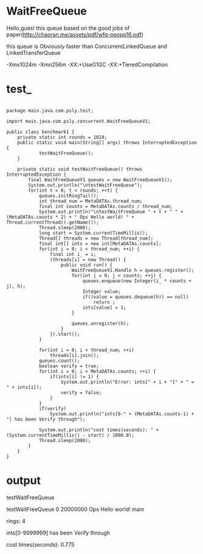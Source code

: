# WaitFreeQueue

Hello,gues! this queue based on the good jobs of paper(http://chaoran.me/assets/pdf/wfq-ppopp16.pdf)

this queue is Obviously faster than ConcurrentLinkedQueue and LinkedTransferQueue

-Xmx1024m -Xmn256m -XX:+UseG1GC -XX:+TieredCompilation

# test_
<pre><code>
package main.java.com.psly.test;

import main.java.com.psly.concurrent.WaitFreeQueueV1;

public class benchmark1 {
	private static int rounds = 1024;
	public static void main(String[] args) throws InterruptedException {
			testWaitFreeQueue();
	}
	
	private static void testWaitFreeQueue() throws InterruptedException {
		final WaitFreeQueueV1<Integer> queues = new WaitFreeQueueV1<Integer>();
		System.out.println("\ntestWaitFreeQueue");
		for(int t = 0; t < rounds; ++t) {
			queues.initRingTail();
			int thread_num = MetaDATAs.thread_num;
			final int counts = MetaDATAs.counts / thread_num;
			System.out.println("\ntestWaitFreeQueue " + t + " " + (MetaDATAs.counts * 2) + " Ops Hello world! " + Thread.currentThread().getName());
			Thread.sleep(2000);
			long start = System.currentTimeMillis();
			Thread[] threads = new Thread[thread_num];
			final int[] ints = new int[MetaDATAs.counts];
			for(int i = 0; i < thread_num; ++i) {
				final int i_ = i;
				(threads[i] = new Thread() {
					public void run() {
						WaitFreeQueueV1.Handle<Integer> h = queues.register();
						for(int j = 0; j < counts; ++j) {
							queues.enqueue(new Integer(i_ * counts + j), h);
							Integer value;
							if((value = queues.dequeue(h)) == null)
								return ;
							ints[value] = 1;
						}

						queues.unregister(h);
					}
				}).start();
			}
			
			for(int i = 0; i < thread_num; ++i)
				threads[i].join();
			queues.count();
			boolean verify = true;
			for(int i = 0; i < MetaDATAs.counts; ++i) {
				if(ints[i] != 1) {
					System.out.println("Error: ints[" + i + "]" + " = " + ints[i]);
					verify = false;
				}
			}
			if(verify)
				System.out.println("ints[0-" + (MetaDATAs.counts-1) + "] has been Verify through");
			
			System.out.println("cost times(seconds): " + (System.currentTimeMillis() - start) / 1000.0);
			Thread.sleep(2000);
		}
	}
}
</pre></code>
# output
testWaitFreeQueue

testWaitFreeQueue 0 20000000 Ops Hello world! main

rings: 4

ints[0-9999999] has been Verify through

cost times(seconds): 0.775
